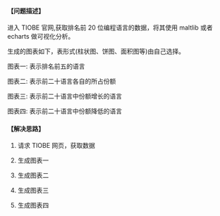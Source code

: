 #### 【问题描述】

进入 TIOBE 官网,获取排名前 20 位编程语言的数据，将其使用 maltlib 或者 echarts 做可视化分析。

生成的图表如下，表形式(柱状图、饼图、面积图等)由自己选择。

图表一: 表示排名前五的语言

图表二: 表示前二十语言各自的所占份额

图表三: 表示前二十语言中份额增长的语言

图表四: 表示前二十语言中份额降低的语言


#### 【解决思路】

1. 请求 TIOBE 网页，获取数据

2. 生成图表一

2. 生成图表二

2. 生成图表三

2. 生成图表四
